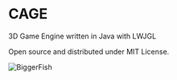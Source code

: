 # CAGE
3D Game Engine written in Java with LWJGL

Open source and distributed under MIT License.

![BiggerFish](http://athena.ecs.csus.edu/~gordonvs/165images/images/S18/fish.jpg)
